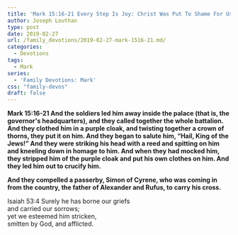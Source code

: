 ```yaml
---
title: 'Mark 15:16-21 Every Step Is Joy: Christ Was Put To Shame For Us'
author: Joseph Louthan
type: post
date: 2019-02-27
url: /family_devotions/2019-02-27-mark-1516-21.md/
categories:
  - Devotions
tags:
  - Mark
series:
  - 'Family Devotions: Mark'
css: "family-devos"
draft: false
---
```


**Mark 15:16-21 And the soldiers led him away inside the palace (that is, the governor's headquarters), and they called together the whole battalion. And they clothed him in a purple cloak, and twisting together a crown of thorns, they put it on him. And they began to salute him, “Hail, King of the Jews!” And they were striking his head with a reed and spitting on him and kneeling down in homage to him. And when they had mocked him, they stripped him of the purple cloak and put his own clothes on him. And they led him out to crucify him.**

**And they compelled a passerby, Simon of Cyrene, who was coming in from the country, the father of Alexander and Rufus, to carry his cross.**

Isaiah 53:4
	Surely he has borne our griefs  
		and carried our sorrows;  
	yet we esteemed him stricken,  
		smitten by God, and afflicted.